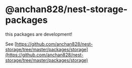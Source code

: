 # @anchan828/nest-storage-packages

this packages are development!

See [https://github.com/anchan828/nest-storage/tree/master/packages/storage](https://github.com/anchan828/nest-storage/tree/master/packages/storage)
